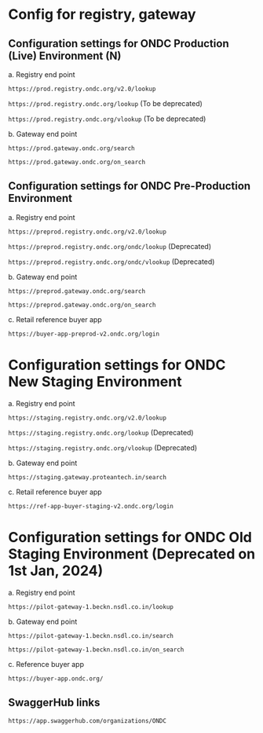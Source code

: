 # Config for registry, gateway

## Configuration settings for ONDC Production (Live) Environment (N)

a. Registry end point

`https://prod.registry.ondc.org/v2.0/lookup`

`https://prod.registry.ondc.org/lookup` (To be deprecated)

`https://prod.registry.ondc.org/vlookup` (To be deprecated)

b. Gateway end point

`https://prod.gateway.ondc.org/search`

`https://prod.gateway.ondc.org/on_search`

## Configuration settings for ONDC Pre-Production Environment

a. Registry end point

`https://preprod.registry.ondc.org/v2.0/lookup`

`https://preprod.registry.ondc.org/ondc/lookup` (Deprecated)

`https://preprod.registry.ondc.org/ondc/vlookup` (Deprecated)

b. Gateway end point

`https://preprod.gateway.ondc.org/search`

`https://preprod.gateway.ondc.org/on_search`

c. Retail reference buyer app

`https://buyer-app-preprod-v2.ondc.org/login`

# Configuration settings for ONDC New Staging Environment

a. Registry end point

`https://staging.registry.ondc.org/v2.0/lookup`

`https://staging.registry.ondc.org/lookup` (Deprecated)

`https://staging.registry.ondc.org/vlookup` (Deprecated)

b. Gateway end point

`https://staging.gateway.proteantech.in/search`

c. Retail reference buyer app

`https://ref-app-buyer-staging-v2.ondc.org/login`

# Configuration settings for ONDC Old Staging Environment (Deprecated on 1st Jan, 2024)

a. Registry end point

`https://pilot-gateway-1.beckn.nsdl.co.in/lookup`

b. Gateway end point

`https://pilot-gateway-1.beckn.nsdl.co.in/search`

`https://pilot-gateway-1.beckn.nsdl.co.in/on_search`

c. Reference buyer app

`https://buyer-app.ondc.org/`

## SwaggerHub links

`https://app.swaggerhub.com/organizations/ONDC`


